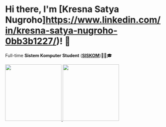 # Hi there, I'm **[Kresna Satya Nugroho]https://www.linkedin.com/in/kresna-satya-nugroho-0bb3b1227/)**! 👋

Full-time **Sistem Komputer Student** (**[SISKOM](http://pddikti.untan.ac.id/mahasiswax/profile/cUw5ZzR3Yi95SUFlYWZycDcxY1FiZz09)**)🧑‍🎓🎓

<p align="left">
<a href="https://github.com/kisnak21">
  <img height="180em" src="https://github-readme-stats-eight-theta.vercel.app/api?username=kisnak21&show_icons=true&theme=algolia&include_all_commits=true&count_private=true"/>
  <img height="180em" src="https://github-readme-stats-eight-theta.vercel.app/api/top-langs/?username=kisnak21&layout=compact&langs_count=8&theme=algolia"/>
</a>
</p>
